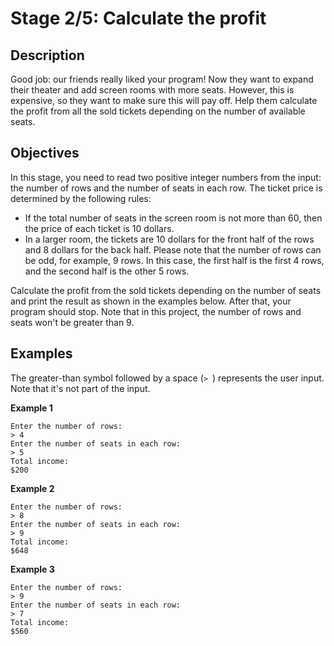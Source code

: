 # Stage 2/5: Calculate the profit

## Description
Good job: our friends really liked your program! Now they want to expand their theater and add screen rooms with more seats. However, this is expensive, so they want to make sure this will pay off. Help them calculate the profit from all the sold tickets depending on the number of available seats.

## Objectives
In this stage, you need to read two positive integer numbers from the input: the number of rows and the number of seats in each row. The ticket price is determined by the following rules:

- If the total number of seats in the screen room is not more than 60, then the price of each ticket is 10 dollars.
- In a larger room, the tickets are 10 dollars for the front half of the rows and 8 dollars for the back half. Please note that the number of rows can be odd, for example, 9 rows. In this case, the first half is the first 4 rows, and the second half is the other 5 rows.

Calculate the profit from the sold tickets depending on the number of seats and print the result as shown in the examples below. After that, your program should stop. Note that in this project, the number of rows and seats won't be greater than 9.

## Examples
The greater-than symbol followed by a space (`> `) represents the user input. Note that it's not part of the input.

**Example 1**
```text
Enter the number of rows:
> 4
Enter the number of seats in each row:
> 5
Total income:
$200
```
**Example 2**
```text
Enter the number of rows:
> 8
Enter the number of seats in each row:
> 9
Total income:
$648
```
**Example 3**
````text
Enter the number of rows:
> 9
Enter the number of seats in each row:
> 7
Total income:
$560
````